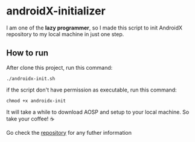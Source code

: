 # androidX-initializer
I am one of the **lazy programmer**, so I made this script to init AndroidX repository to my local machine in just one step.

## How to run
After clone this project, run this command:

```
./androidx-init.sh
```

if the script don't have permission as executable, run this command:

```
chmod +x androidx-init
```

It will take a while to download AOSP and setup to your local machine. So take your coffee! :coffee:

Go check the [repository](https://github.com/androidx/androidx) for any futher information
